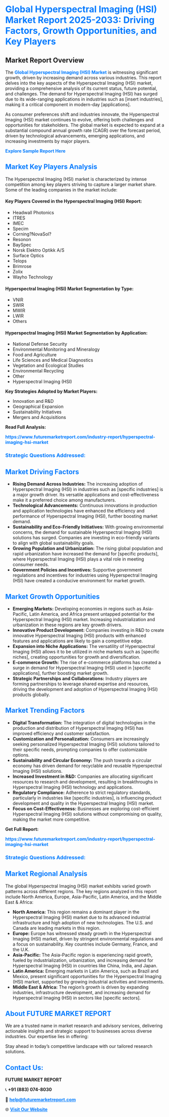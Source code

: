<h1 style="color: #007BFF;">Global Hyperspectral Imaging (HSI) Market Report 2025-2033: Driving Factors, Growth Opportunities, and Key Players</h1>

<section id="overview">
<h2>Market Report Overview</h2>
<p>The <a href="https://www.futuremarketreport.com/industry-report/hyperspectral-imaging-hsi-market" style="color: #007BFF; text-decoration: none;"><strong>Global Hyperspectral Imaging (HSI) Market</strong></a> is witnessing significant growth, driven by increasing demand across various industries. This report delves into the key aspects of the Hyperspectral Imaging (HSI) market, providing a comprehensive analysis of its current status, future potential, and challenges. The demand for Hyperspectral Imaging (HSI) has surged due to its wide-ranging applications in industries such as [insert industries], making it a critical component in modern-day [applications].</p>
<p>As consumer preferences shift and industries innovate, the Hyperspectral Imaging (HSI) market continues to evolve, offering both challenges and opportunities for stakeholders. The global market is expected to expand at a substantial compound annual growth rate (CAGR) over the forecast period, driven by technological advancements, emerging applications, and increasing investments by major players.</p>
</section>

<section id="overview">
<p><a href="https://www.futuremarketreport.com/request-sample/reportId=113124" style="color: #007BFF; text-decoration: none;"><strong>Explore Sample Report Here</strong></a></p>
</section>

<section id="key-players">
<h2 style="color: #007BFF;">Market Key Players Analysis</h2>
<p>The Hyperspectral Imaging (HSI) market is characterized by intense competition among key players striving to capture a larger market share. Some of the leading companies in the market include:</p>
<h4>Key Players Covered in the Hyperspectral Imaging (HSI) Report:</h4>
<ul><li>Headwall Photonics</li><li>ITRES</li><li>IMEC</li><li>Specim</li><li>Corning?NovaSol?</li><li>Resonon</li><li>BaySpec</li><li>Norsk Elektro Optikk A/S</li><li>Surface Optics</li><li>Telops</li><li>Brimrose</li><li>Zolix</li><li>Wayho Technology</li></ul>
<h4>Hyperspectral Imaging (HSI) Market Segmentation by Type:</h4>
<ul><li>VNIR</li><li>SWIR</li><li>MWIR</li><li>LWIR</li><li>Others</li></ul>

<h4>Hyperspectral Imaging (HSI) Market Segmentation by Application:</h4>
<ul><li>National Defense Security</li><li>Environmental Monitoring and Mineralogy</li><li>Food and Agriculture</li><li>Life Sciences and Medical Diagnostics</li><li>Vegetation and Ecological Studies</li><li>Environmental Recycling</li><li>Other</li><li>Hyperspectral Imaging (HSI)</li></ul>
<p><strong>Key Strategies Adopted by Market Players:</strong></p>
<ul>
<li>Innovation and R&D</li>
<li>Geographical Expansion</li>
<li>Sustainability Initiatives</li>
<li>Mergers and Acquisitions</li>
</ul>
</section>

<section>
<p><strong>Read Full Analysis: </strong></p><a href="https://www.futuremarketreport.com/industry-report/hyperspectral-imaging-hsi-market" style="color: #007BFF; text-decoration: none;"><strong>https://www.futuremarketreport.com/industry-report/hyperspectral-imaging-hsi-market</strong></a>
<h3 style="color: #007BFF;">Strategic Questions Addressed:</h3>
</section>

<section id="driving-factors">
<h2 style="color: #007BFF;">Market Driving Factors</h2>
<ul>
<li><strong>Rising Demand Across Industries:</strong> The increasing adoption of Hyperspectral Imaging (HSI) in industries such as [specific industries] is a major growth driver. Its versatile applications and cost-effectiveness make it a preferred choice among manufacturers.</li>
<li><strong>Technological Advancements:</strong> Continuous innovations in production and application technologies have enhanced the efficiency and performance of Hyperspectral Imaging (HSI), further boosting market demand.</li>
<li><strong>Sustainability and Eco-Friendly Initiatives:</strong> With growing environmental concerns, the demand for sustainable Hyperspectral Imaging (HSI) solutions has surged. Companies are investing in eco-friendly variants to align with global sustainability goals.</li>
<li><strong>Growing Population and Urbanization:</strong> The rising global population and rapid urbanization have increased the demand for [specific products], where Hyperspectral Imaging (HSI) plays a vital role in meeting consumer needs.</li>
<li><strong>Government Policies and Incentives:</strong> Supportive government regulations and incentives for industries using Hyperspectral Imaging (HSI) have created a conducive environment for market growth.</li>
</ul>
</section>

<section id="growth-opportunities">
<h2 style="color: #007BFF;">Market Growth Opportunities</h2>
<ul>
<li><strong>Emerging Markets:</strong> Developing economies in regions such as Asia-Pacific, Latin America, and Africa present untapped potential for the Hyperspectral Imaging (HSI) market. Increasing industrialization and urbanization in these regions are key growth drivers.</li>
<li><strong>Innovative Product Development:</strong> Companies investing in R&D to create innovative Hyperspectral Imaging (HSI) products with enhanced features and applications are likely to gain a competitive edge.</li>
<li><strong>Expansion into Niche Applications:</strong> The versatility of Hyperspectral Imaging (HSI) allows it to be utilized in niche markets such as [specific niches], creating opportunities for growth and diversification.</li>
<li><strong>E-commerce Growth:</strong> The rise of e-commerce platforms has created a surge in demand for Hyperspectral Imaging (HSI) used in [specific applications], further boosting market growth.</li>
<li><strong>Strategic Partnerships and Collaborations:</strong> Industry players are forming partnerships to leverage shared expertise and resources, driving the development and adoption of Hyperspectral Imaging (HSI) products globally.</li>
</ul>
</section>

<section id="trending-factors">
<h2 style="color: #007BFF;">Market Trending Factors</h2>
<ul>
<li><strong>Digital Transformation:</strong> The integration of digital technologies in the production and distribution of Hyperspectral Imaging (HSI) has improved efficiency and customer satisfaction.</li>
<li><strong>Customization and Personalization:</strong> Consumers are increasingly seeking personalized Hyperspectral Imaging (HSI) solutions tailored to their specific needs, prompting companies to offer customizable options.</li>
<li><strong>Sustainability and Circular Economy:</strong> The push towards a circular economy has driven demand for recyclable and reusable Hyperspectral Imaging (HSI) solutions.</li>
<li><strong>Increased Investment in R&D:</strong> Companies are allocating significant resources to research and development, resulting in breakthroughs in Hyperspectral Imaging (HSI) technology and applications.</li>
<li><strong>Regulatory Compliance:</strong> Adherence to strict regulatory standards, particularly in industries like [specific industries], is influencing product development and quality in the Hyperspectral Imaging (HSI) market.</li>
<li><strong>Focus on Cost-Effectiveness:</strong> Businesses are exploring cost-efficient Hyperspectral Imaging (HSI) solutions without compromising on quality, making the market more competitive.</li>
</ul>
</section>

<section>
<p><strong>Get Full Report: </strong></p><a href="https://www.futuremarketreport.com/industry-report/hyperspectral-imaging-hsi-market" style="color: #007BFF; text-decoration: none;"><strong>https://www.futuremarketreport.com/industry-report/hyperspectral-imaging-hsi-market</strong></a>
<h3 style="color: #007BFF;">Strategic Questions Addressed:</h3>
</section>


<section id="regional-analysis">
<h2 style="color: #007BFF;">Market Regional Analysis</h2>
<p>The global Hyperspectral Imaging (HSI) market exhibits varied growth patterns across different regions. The key regions analyzed in this report include North America, Europe, Asia-Pacific, Latin America, and the Middle East & Africa:</p>
<ul>
<li><strong>North America:</strong> This region remains a dominant player in the Hyperspectral Imaging (HSI) market due to its advanced industrial infrastructure and high adoption of new technologies. The U.S. and Canada are leading markets in this region.</li>
<li><strong>Europe:</strong> Europe has witnessed steady growth in the Hyperspectral Imaging (HSI) market, driven by stringent environmental regulations and a focus on sustainability. Key countries include Germany, France, and the U.K.</li>
<li><strong>Asia-Pacific:</strong> The Asia-Pacific region is experiencing rapid growth, fueled by industrialization, urbanization, and increasing demand for Hyperspectral Imaging (HSI) in countries like China, India, and Japan.</li>
<li><strong>Latin America:</strong> Emerging markets in Latin America, such as Brazil and Mexico, present significant opportunities for the Hyperspectral Imaging (HSI) market, supported by growing industrial activities and investments.</li>
<li><strong>Middle East & Africa:</strong> The region’s growth is driven by expanding industries, infrastructure development, and increasing demand for Hyperspectral Imaging (HSI) in sectors like [specific sectors].</li>
</ul>
</section>

<footer>
<h2 style="color: #007BFF;">About FUTURE MARKET REPORT</h2>
<p>We are a trusted name in market research and advisory services, delivering actionable insights and strategic support to businesses across diverse industries. Our expertise lies in offering:</p>

<p>Stay ahead in today’s competitive landscape with our tailored research solutions.</p>

<h2 style="color: #007BFF;">Contact Us:</h2>
<p><strong>FUTURE MARKET REPORT</strong></p>
<p>📞 <strong>+91 (883) 074-8030</strong></p>
<p>📧 <strong><a href="mailto:help@futuremarketreport.com" style="color: #007BFF;">help@futuremarketreport.com</a></strong></p>
<p>🌐 <strong><a href="https://www.futuremarketreport.com/" style="color: #007BFF;">Visit Our Website</a></strong></p>
</footer>